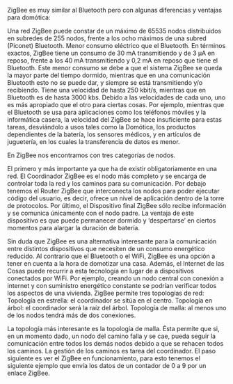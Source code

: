 ZigBee es muy similar al Bluetooth pero con algunas diferencias y ventajas para domótica:

Una red ZigBee puede constar de un máximo de 65535 nodos distribuidos en subredes de 255 nodos, frente a los ocho máximos de una subred (Piconet) Bluetooth. 
Menor consumo eléctrico que el Bluetooth. En términos exactos, ZigBee tiene un consumo de 30 mA transmitiendo y de 3 μA en reposo, frente a los 40 mA transmitiendo y 0,2 mA en reposo que tiene el Bluetooth. Este menor consumo se debe a que el sistema ZigBee se queda la mayor parte del tiempo dormido, mientras que en una comunicación Bluetooth esto no se puede dar, y siempre se está transmitiendo y/o recibiendo. 
Tiene una velocidad de hasta 250 kbit/s, mientras que en Bluetooth es de hasta 3000 kbs. 
Debido a las velocidades de cada uno, uno es más apropiado que el otro para ciertas cosas. Por ejemplo, mientras que el Bluetooth se usa para aplicaciones como los teléfonos móviles y la informática casera, la velocidad del ZigBee se hace insuficiente para estas tareas, desviándolo a usos tales como la Domótica, los productos dependientes de la batería, los sensores médicos, y en artículos de juguetería, en los cuales la transferencia de datos es menor.

En ZigBee nos encontramos con tres categorías de nodos.

El primero y más importante ya que ha de existir obligatoriamente en una red. El Coordinador ZigBee es el nodo más completo y se encarga de controlar toda la red y los caminos para su comunicación. 
Por debajo tenemos el Router ZigBee que interconecta los nodos para poder ejecutar código del usuario, es decir, ofrece un nivel de aplicación dentro de la torre de protocolos. 
Por último, el Dispositivo final ZigBee sólo recibe información y se comunica únicamente con el nodo padre. La ventaja de este dispositivo es que puede permanecer dormido y ‘despertarse’ en ciertos momentos para alargar la duración de batería.
 
Sin duda que ZigBee es una alternativa interesante para la comunicación entre distintos dispositivos que necesiten de un consumo energético reducido. Al contrario que el Bluetooth o el WiFi, ZigBee es una opción a tener en cuenta a la hora de domotizar una casa. Además, el Internet de las Cosas puede recurrir a esta tecnología en lugar de a dispositivos conectados por WiFi.
Por ejemplo, creando un nodo central con conexión a internet y con suministro energético constante se podrían verificar todos los aspectos de una vivienda. 
ZigBee permite tres topologías de red:
Topología en estrella: el coordinador se sitúa en el centro. 
Topología en árbol: el coordinador será la raíz del árbol. 
Topología de malla: al menos uno de los nodos tendrá más de dos conexiones. 

La topología más interesante es la topología de malla. Ésta permite que si, en un momento dado, un nodo del camino falla y se cae, pueda seguir la comunicación entre todos los demás nodos debido a que se rehacen todos los caminos. La gestión de los caminos es tarea del coordinador.
El paso siguiente es ver el ZigBee en funcionamiento, para esto tenemos el siguiente ejemplo que envía los datos de un contador de 0 a 9 por un enlace ZigBee.
